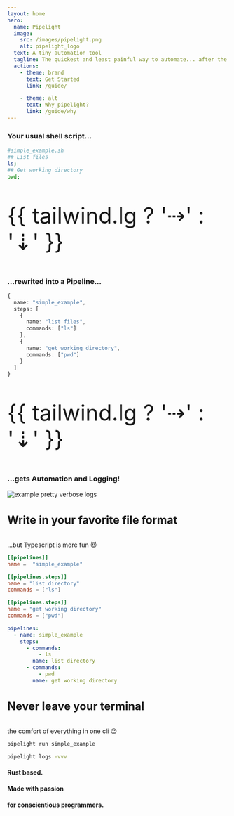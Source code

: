 ```yaml
---
layout: home
hero:
  name: Pipelight
  image:
    src: /images/pipelight.png
    alt: pipelight_logo
  text: A tiny automation tool
  tagline: The quickest and least painful way to automate... after the shell script.
  actions:
    - theme: brand
      text: Get Started
      link: /guide/

    - theme: alt
      text: Why pipelight?
      link: /guide/why
---
```


<script setup>
import ".vitepress/theme/custom.css"
import Example from '.vitepress/theme/components/Example.vue';
import Sheet from '.vitepress/theme/components/Sheet.vue';
import { breakpointsTailwind, useBreakpoints } from "@vueuse/core";
import { ref } from "vue";
const breakpoints = useBreakpoints(breakpointsTailwind);
const tailwind = ref({
  xs: breakpoints.smaller("sm"),
  sm: breakpoints.greaterOrEqual("sm"),
  md: breakpoints.greaterOrEqual("md"),
  lg: breakpoints.greaterOrEqual("lg")
});
</script>
<style lang="postcss" scoped>
.xl {
  font-size: 50px;
}
.lg {
  font-size: 25px;
  @apply px-6 py-1;
}
.space {
  @apply py-10;
}
</style>

<Sheet>

<Example>
<h3> 
Your usual shell script...
</h3>

```sh
#simple_example.sh
## List files
ls;
## Get working directory
pwd;

```

</Example>

<p class="xl">{{ tailwind.lg ? '⇢' : '⇣' }}</p>

<Example>
<h3> 
...rewrited into a Pipeline...
</h3>

```ts
{
  name: "simple_example",
  steps: [
    {
      name: "list files",
      commands: ["ls"]
    },
    {
      name: "get working directory",
      commands: ["pwd"]
    }
  ]
}
```

</Example>

<p class="xl">{{ tailwind.lg ? '⇢' : '⇣' }}</p>

<Example>
<h3>
...gets Automation and Logging!
</h3>

<img class="sexy" src="/images/example_log_level_4.png" alt="example pretty verbose logs">

</Example>
</Sheet>

<Sheet>
<Example>
<h4 class="lg"> 
Write in your favorite
file format
</h4>
<p> 
...but Typescript is more fun 😈
</p>
</Example>

<Example>

```toml
[[pipelines]]
name =  "simple_example"

[[pipelines.steps]]
name = "list directory"
commands = ["ls"]

[[pipelines.steps]]
name = "get working directory"
commands = ["pwd"]
```

</Example>

<Example>

```yml
pipelines:
  - name: simple_example
    steps:
      - commands:
          - ls
        name: list directory
      - commands:
          - pwd
        name: get working directory
```

</Example>
</Sheet>

<Sheet>
<Example>
<h4 class="lg"> 
Never leave your terminal
</h4>
<p>
the comfort of everything in one cli 😌
</p>
</Example>
<Example>

```sh
pipelight run simple_example
```

```sh
pipelight logs -vvv
```

</Example>
</Sheet>

<Sheet>
<Example>
<h4> 
Rust based.
</h4>
<h4> 
Made with passion
</h4>
<h4> 
for conscientious programmers.
</h4>
</Example>
</Sheet>
